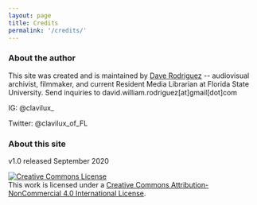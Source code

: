 ```yaml
---
layout: page
title: Credits
permalink: '/credits/'
---
```


### About the author
This site was created and is maintained by [Dave Rodriguez](https://claviluxarchival.com/) -- audiovisual archivist, filmmaker, and current Resident Media Librarian at Florida State University. Send inquiries to david.william.rodriguez[at]gmail[dot]com

IG: @clavilux_

Twitter: @clavilux_of_FL

### About this site
v1.0 released September 2020

<a rel="license" href="http://creativecommons.org/licenses/by-nc/4.0/"><img alt="Creative Commons License" style="border-width:0" src="https://i.creativecommons.org/l/by-nc/4.0/88x31.png" /></a><br />This work is licensed under a <a rel="license" href="http://creativecommons.org/licenses/by-nc/4.0/">Creative Commons Attribution-NonCommercial 4.0 International License</a>.
